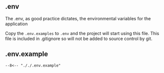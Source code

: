 ## .env 

The .env, as good practice dictates, the environmental variables for the application

Copy the `.env.examples` to `.env` and the project will start using this file.  This file is included in .gitignore so will not be added to source control by git.

## .env.example

```
--8<-- "././.env.example"
```
